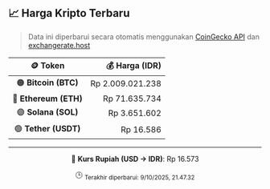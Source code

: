 

<!-- HARGA_KRIPTO -->
## 📈 Harga Kripto Terbaru

> Data ini diperbarui secara otomatis menggunakan [CoinGecko API](https://www.coingecko.com/) dan [exchangerate.host](https://exchangerate.host/)

<div align="center">

| 🪙 Token | 💰 Harga (IDR) |
|:------:|---------------:|
| 🟠 **Bitcoin (BTC)**   | Rp 2.009.021.238 |
| 🔵 **Ethereum (ETH)**  | Rp 71.635.734 |
| 🟣 **Solana (SOL)**    | Rp 3.651.602 |
| 🟢 **Tether (USDT)**   | Rp 16.586 |

---

💱 **Kurs Rupiah (USD → IDR)**: Rp 16.573

🕒 <sub>Terakhir diperbarui: 9/10/2025, 21.47.32</sub>

</div>
<!-- /HARGA_KRIPTO -->